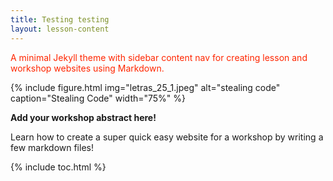 ```yaml
---
title: Testing testing
layout: lesson-content
---
```


<p style="color: #ff2600ff;">A minimal Jekyll theme with sidebar content nav for creating lesson and workshop websites using Markdown.</p>

{% include figure.html img="letras_25_1.jpeg" alt="stealing code" caption="Stealing Code" width="75%" %}

__Add your workshop abstract here!__

<p>Learn how to create a super quick easy website for a workshop by writing a few markdown files!</p>


{% include toc.html %}
